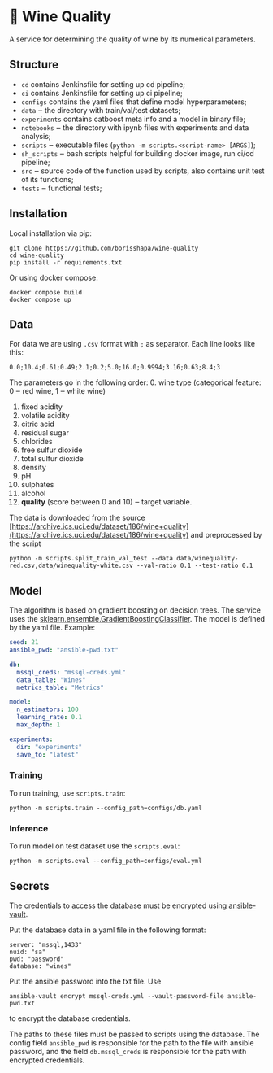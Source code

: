 # 🍷 Wine Quality

A service for determining the quality of wine by its numerical parameters.

## Structure
* `cd` contains Jenkinsfile for setting up cd pipeline;
* `ci` contains Jenkinsfile for setting up ci pipeline;
* `configs` contains the yaml files that define model hyperparameters;
* `data` ‒ the directory with train/val/test datasets;
* `experiments` contains catboost meta info and a model in binary file;
* `notebooks` ‒ the directory with ipynb files with experiments and data analysis;
* `scripts` ‒ executable files (`python -m scripts.<script-name> [ARGS]`);
* `sh_scripts` ‒ bash scripts helpful for building docker image, run ci/cd pipeline;
* `src` ‒ source code of the function used by scripts, also contains unit test of its functions;
* `tests` ‒ functional tests;

## Installation
Local installation via pip:
```shell
git clone https://github.com/borisshapa/wine-quality
cd wine-quality
pip install -r requirements.txt
```

Or using docker compose: 
```shell
docker compose build
docker compose up
```

## Data
For data we are using `.csv` format with `;` as separator. Each line looks like this:
```text
0.0;10.4;0.61;0.49;2.1;0.2;5.0;16.0;0.9994;3.16;0.63;8.4;3
```

The parameters go in the following order:
0. wine type (categorical feature: 0 ‒ red wine, 1 ‒ white wine)
1. fixed acidity
2. volatile acidity
3. citric acid
4.  residual sugar
5. chlorides
6. free sulfur dioxide
7. total sulfur dioxide
8. density
9. pH
10. sulphates
11. alcohol
12. **quality** (score between 0 and 10) ‒ target variable.

The data is downloaded from the source [https://archive.ics.uci.edu/dataset/186/wine+quality](https://archive.ics.uci.edu/dataset/186/wine+quality)
and preprocessed by the script 
```shell
python -m scripts.split_train_val_test --data data/winequality-red.csv,data/winequality-white.csv --val-ratio 0.1 --test-ratio 0.1
```

## Model
The algorithm is based on gradient boosting on decision trees. The service uses the [sklearn.ensemble.GradientBoostingClassifier](https://scikit-learn.org/stable/modules/generated/sklearn.ensemble.GradientBoostingClassifier.html).
The model is defined by the yaml file. Example:
```yaml
seed: 21
ansible_pwd: "ansible-pwd.txt"

db:
  mssql_creds: "mssql-creds.yml"
  data_table: "Wines"
  metrics_table: "Metrics"

model:
  n_estimators: 100
  learning_rate: 0.1
  max_depth: 1

experiments:
  dir: "experiments"
  save_to: "latest"
```

### Training
To run training, use `scripts.train`:
```shell
python -m scripts.train --config_path=configs/db.yaml
```

### Inference
To run model on test dataset use the `scripts.eval`:
```shell
python -m scripts.eval --config_path=configs/eval.yml
```

## Secrets
The credentials to access the database must be encrypted using [ansible-vault](https://docs.ansible.com/ansible/latest/vault_guide/index.html).

Put the database data in a yaml file in the following format:
```shell
server: "mssql,1433"
nuid: "sa"
pwd: "password"
database: "wines"
```

Put the ansible password into the txt file. Use 
```shell
ansible-vault encrypt mssql-creds.yml --vault-password-file ansible-pwd.txt
```
to encrypt the database credentials.

The paths to these files must be passed to scripts using the database.
The config field `ansible_pwd` is responsible for the path to the file with ansible password, and the field `db.mssql_creds` is responsible for the path with encrypted credentials. 

